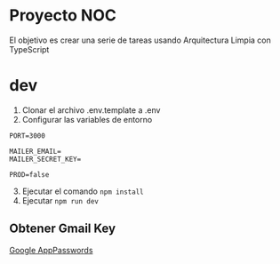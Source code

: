 # Proyecto NOC

El objetivo es crear una serie de tareas usando Arquitectura Limpia con TypeScript

# dev
1. Clonar el archivo .env.template a .env
2. Configurar las variables de entorno
```
PORT=3000

MAILER_EMAIL=
MAILER_SECRET_KEY=

PROD=false
```
3. Ejecutar el comando ```npm install```
4. Ejecutar ```npm run dev```

## Obtener Gmail Key
[Google AppPasswords](https://myaccount.google.com/u/0/apppasswords)